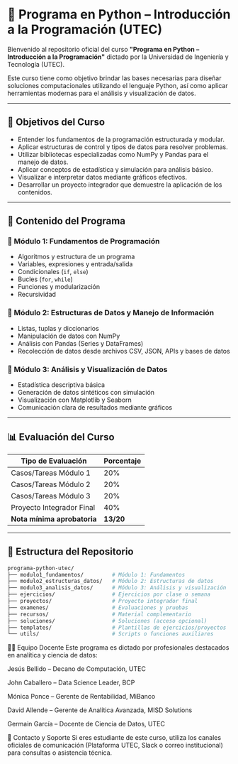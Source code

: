 

# 📘 Programa en Python – Introducción a la Programación (UTEC)

Bienvenido al repositorio oficial del curso **"Programa en Python – Introducción a la Programación"** dictado por la Universidad de Ingeniería y Tecnología (UTEC).

Este curso tiene como objetivo brindar las bases necesarias para diseñar soluciones computacionales utilizando el lenguaje Python, así como aplicar herramientas modernas para el análisis y visualización de datos.

---

## 🎯 Objetivos del Curso

- Entender los fundamentos de la programación estructurada y modular.
- Aplicar estructuras de control y tipos de datos para resolver problemas.
- Utilizar bibliotecas especializadas como NumPy y Pandas para el manejo de datos.
- Aplicar conceptos de estadística y simulación para análisis básico.
- Visualizar e interpretar datos mediante gráficos efectivos.
- Desarrollar un proyecto integrador que demuestre la aplicación de los contenidos.

---

## 🧭 Contenido del Programa

### 🔹 Módulo 1: Fundamentos de Programación
- Algoritmos y estructura de un programa
- Variables, expresiones y entrada/salida
- Condicionales (`if`, `else`)
- Bucles (`for`, `while`)
- Funciones y modularización
- Recursividad

### 🔹 Módulo 2: Estructuras de Datos y Manejo de Información
- Listas, tuplas y diccionarios
- Manipulación de datos con NumPy
- Análisis con Pandas (Series y DataFrames)
- Recolección de datos desde archivos CSV, JSON, APIs y bases de datos

### 🔹 Módulo 3: Análisis y Visualización de Datos
- Estadística descriptiva básica
- Generación de datos sintéticos con simulación
- Visualización con Matplotlib y Seaborn
- Comunicación clara de resultados mediante gráficos

---

## 📊 Evaluación del Curso

| Tipo de Evaluación             | Porcentaje |
|-------------------------------|------------|
| Casos/Tareas Módulo 1         | 20%        |
| Casos/Tareas Módulo 2         | 20%        |
| Casos/Tareas Módulo 3         | 20%        |
| Proyecto Integrador Final     | 40%        |
| **Nota mínima aprobatoria**   | **13/20**  |

---

## 📁 Estructura del Repositorio

```bash
programa-python-utec/
├── modulo1_fundamentos/         # Módulo 1: Fundamentos
├── modulo2_estructuras_datos/   # Módulo 2: Estructuras de datos
├── modulo3_analisis_datos/      # Módulo 3: Análisis y visualización
├── ejercicios/                  # Ejercicios por clase o semana
├── proyectos/                   # Proyecto integrador final
├── examenes/                    # Evaluaciones y pruebas
├── recursos/                    # Material complementario
├── soluciones/                  # Soluciones (acceso opcional)
├── templates/                   # Plantillas de ejercicios/proyectos
└── utils/                       # Scripts o funciones auxiliares
```


🧑‍🏫 Equipo Docente
Este programa es dictado por profesionales destacados en analítica y ciencia de datos:

Jesús Bellido – Decano de Computación, UTEC

John Caballero – Data Science Leader, BCP

Mónica Ponce – Gerente de Rentabilidad, MiBanco

David Allende – Gerente de Analítica Avanzada, MISD Solutions

Germain García – Docente de Ciencia de Datos, UTEC

📩 Contacto y Soporte
Si eres estudiante de este curso, utiliza los canales oficiales de comunicación (Plataforma UTEC, Slack o correo institucional) para consultas o asistencia técnica.





